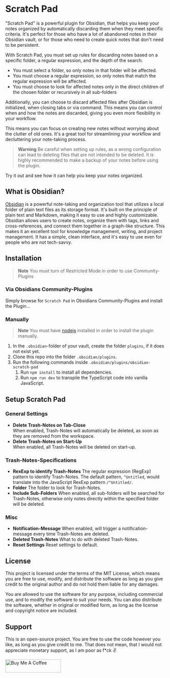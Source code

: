 # Scratch Pad

"Scratch Pad" is a powerful plugin for Obsidian, that helps you keep your notes organized by automatically discarding them when they meet specific criteria. It's perfect for those who have a lot of abandoned notes in their Obsidian vault, or for those who need to create quick notes that don't need to be persistent.

With Scratch Pad, you must set up rules for discarding notes based on a specific folder, a regular expression, and the depth of the search.

-   You must select a folder, so only notes in that folder will be affected.
-   You must choose a regular expression, so only notes that match the regular expression will be affected.
-   You must choose to look for affected notes only in the direct children of the chosen folder or recursively in all sub-folders

Additionally, you can choose to discard affected files after Obsidian is initialized, when closing tabs or via command. This means you can control when and how the notes are discarded, giving you even more flexibility in your workflow.

This means you can focus on creating new notes without worrying about the clutter of old ones. It's a great tool for streamlining your workflow and decluttering your note-taking process.

> **Warning**
> Be careful when setting up rules, as a wrong configuration can lead to deleting files that are not intended to be deleted. It is highly recommended to make a backup of your notes before using the plugin.

Try it out and see how it can help you keep your notes organized.

## What is Obsidian?

[Obsidian](https://obsidian.md) is a powerful note-taking and organization tool that utilizes a local folder of plain text files as its storage format. It's built on the principle of plain text and Markdown, making it easy to use and highly customizable. Obsidian allows users to create notes, organize them with tags, links and cross-references, and connect them together in a graph-like structure. This makes it an excellent tool for knowledge management, writing, and project management. It has a simple, clean interface, and it's easy to use even for people who are not tech-savvy.

## Installation

> **Note**
> You must turn of Restricted Mode in order to use Community-Plugins

### Via Obsidians Community-Plugins

Simply browse for `Scratch Pad` in Obsidians Community-Plugins and install the Plugin…

### Manually

> **Note**
> You must have [nodejs](https://nodejs.org/en/download/) installed in order to install the plugin manually.

1. In the `.obsidian`-folder of your vault, create the folder `plugins`, if it does not exist yet.
2. Clone this repo into the folder `.obsidian/plugins`.
3. Run the following commands inside `.obsidian/plugins/obsidian-scratch-pad`
    1. Run `npm install` to install all dependencies.
    2. Run `npm run dev` to transpile the TypeScript code into vanilla JavaScript.

## Setup Scratch Pad

### General Settings

-   **Delete Trash-Notes on Tab-Close**  
    When enabled, Trash-Notes will automatically be deleted, as soon as they are removed from the workspace.
-   **Delete Trash-Notes on Start-Up**  
    When enabled, all Trash-Notes will be deleted on start-up.

### Trash-Notes-Specifications

-   **RexExp to identify Trash-Notes**
    The regular expression (RegExp) pattern to identify Trash-Notes. The default pattern, `^Untitled`, would translate into the JavaScript RexExp pattern `/^Untitled/`.
-   **Folder**
    The folder to look for Trash-Notes.
-   **Include Sub-Folders**
    When enabled, all sub-folders will be searched for Trash-Notes, otherwise only notes directly within the specified folder will be deleted.

### Misc

-   **Notification-Message**
    When enabled, will trigger a notification-message every time Trash-Notes are deleted.
-   **Deleted Trash-Notes**
    What to do with deleted Trash-Notes.
-   **Reset Settings**
    Reset settings to default.

## License

This project is licensed under the terms of the MIT License, which means you are free to use, modify, and distribute the software as long as you give credit to the original author and do not hold them liable for any damages.

You are allowed to use the software for any purpose, including commercial use, and to modify the software to suit your needs. You can also distribute the software, whether in original or modified form, as long as the license and copyright notice are included.

## Support

This is an open-source project. You are free to use the code however you like, as long as you give credit to me. That does not mean, that I would not appreciate monetary support, as I am poor as f\*ck ✌

<a href="https://www.buymeacoffee.com/ocubist" target="_blank"><img src="https://cdn.buymeacoffee.com/buttons/default-orange.png" alt="Buy Me A Coffee" height="41" width="174"></a>
